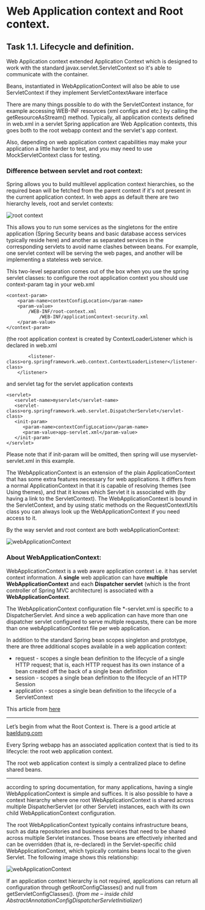 # Web Application context and Root context. 
## Task 1.1. Lifecycle and definition.

Web Application context extended Application Context which is designed to work with the standard javax.servlet.ServletContext so it's able to communicate with the container.

Beans, instantiated in WebApplicationContext will also be able to use ServletContext if they implement ServletContextAware interface

There are many things possible to do with the ServletContext instance, for example accessing WEB-INF resources (xml configs and etc.) by calling the getResourceAsStream() method. Typically, all application contexts defined in web.xml in a servlet Spring application are Web Application contexts, this goes both to the root webapp context and the servlet's app context.

Also, depending on web application context capabilities may make your application a little harder to test, and you may need to use MockServletContext class for testing.

### Difference between servlet and root context:
Spring allows you to build multilevel application context hierarchies, so the required bean will be fetched from the parent context if it's not present in the current application context. In web apps as default there are two hierarchy levels, root and servlet contexts: 
 
 ![root context](https://i1.wp.com/www.dineshonjava.com/wp-content/uploads/2017/02/ApplicationContext-vs-WebApplicationContext.png?w=530&ssl=1)

This allows you to run some services as the singletons for the entire application (Spring Security beans and basic database access services typically reside here) and another as separated services in the corresponding servlets to avoid name clashes between beans. For example, one servlet context will be serving the web pages, and another will be implementing a stateless web service.

This two-level separation comes out of the box when you use the spring servlet classes: to configure the root application context you should use context-param tag in your web.xml
```$xslt
<context-param>
    <param-name>contextConfigLocation</param-name>
    <param-value>
        /WEB-INF/root-context.xml
            /WEB-INF/applicationContext-security.xml
    </param-value>
</context-param>
```
(the root application context is created by ContextLoaderListener which is declared in web.xml
```<listener>
        <listener-class>org.springframework.web.context.ContextLoaderListener</listener-class>
    </listener> 
```
and servlet tag for the servlet application contexts
```
<servlet>
   <servlet-name>myservlet</servlet-name>
   <servlet-class>org.springframework.web.servlet.DispatcherServlet</servlet-class>
   <init-param>
      <param-name>contextConfigLocation</param-name>
      <param-value>app-servlet.xml</param-value>
   </init-param>
</servlet>
```
Please note that if init-param will be omitted, then spring will use myservlet-servlet.xml in this example.

The WebApplicationContext is an extension of the plain ApplicationContext that has some extra features necessary for web applications. It differs from a normal ApplicationContext in that it is capable of resolving themes (see Using themes), and that it knows which Servlet it is associated with (by having a link to the ServletContext). The WebApplicationContext is bound in the ServletContext, and by using static methods on the RequestContextUtils class you can always look up the WebApplicationContext if you need access to it.

By the way servlet and root context are both webApplicationContext:

![webApplicationContext](https://docs.spring.io/spring/docs/current/spring-framework-reference/images/mvc-context-hierarchy.png)

### About WebApplicationContext:
WebApplicationContext is a web aware application context i.e. it has servlet context information. A <b>single</b> web application can have <b>multiple WebApplicationContext</b> and each <b>Dispatcher servlet</b> (which is the front controller of Spring MVC architecture) is associated with a <b>WebApplicationContext</b>. 

The WebApplicationContext configuration file *-servlet.xml is specific to a DispatcherServlet. And since a web application can have more than one dispatcher servlet configured to serve multiple requests, there can be more than one webApplicationContext file per web application.

In addition to the standard Spring bean scopes singleton and prototype, there are three additional scopes available in a web application context:

* request - scopes a single bean definition to the lifecycle of a single HTTP request; that is, each HTTP request has its own instance of a bean created off the back of a single bean definition 
* session - scopes a single bean definition to the lifecycle of an HTTP Session 
* application - scopes a single bean definition to the lifecycle of a ServletContext

This article from [here](https://stackoverflow.com/questions/11708967/what-is-the-difference-between-applicationcontext-and-webapplicationcontext-in-s)

---
Let’s begin from what the Root Context is. There is a good article at [baeldung.com](https://www.baeldung.com/spring-web-contexts)

Every Spring webapp has an associated application context that is tied to its lifecycle: the root web application context.

The root web application context is simply a centralized place to define shared beans.

---
according to spring documentation, for many applications, having a single WebApplicationContext is simple and suffices. It is also possible to have a context hierarchy where one root WebApplicationContext is shared across multiple DispatcherServlet (or other Servlet) instances, each with its own child WebApplicationContext configuration.

The root WebApplicationContext typically contains infrastructure beans, such as data repositories and business services that need to be shared across multiple Servlet instances. Those beans are effectively inherited and can be overridden (that is, re-declared) in the Servlet-specific child WebApplicationContext, which typically contains beans local to the given Servlet. The following image shows this relationship:

![webApplicationContext](https://docs.spring.io/spring/docs/current/spring-framework-reference/images/mvc-context-hierarchy.png)

If an application context hierarchy is not required, applications can return all configuration through getRootConfigClasses() and null from getServletConfigClasses(). (<i>from me – inside child AbstractAnnotationConfigDispatcherServletInitializer</i>)
